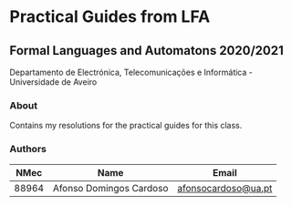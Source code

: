 # Practical Guides from LFA

## Formal Languages and Automatons 2020/2021

Departamento de Electrónica, Telecomunicações e Informática - Universidade de Aveiro

### About

Contains my resolutions for the practical guides for this class.

### Authors

|NMec | Name | Email|
|-----|------|------|
|88964 | Afonso Domingos Cardoso | afonsocardoso@ua.pt|